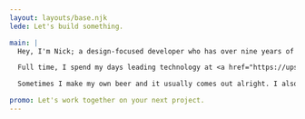 ```yaml
---
layout: layouts/base.njk
lede: Let's build something.

main: |
  Hey, I'm Nick; a design-focused developer who has over nine years of experience working directly with people to build strategies and impactful online experiences for their&nbsp;brands.

  Full time, I spend my days leading technology at <a href="https://upstatement.com" target="_blank" rel="noopener noreferrer">Upstatement</a>, a digital studio based in Boston. I live in Portland, Oregon because the skiing is better out&nbsp;here.

  Sometimes I make my own beer and it usually comes out alright. I also have a tendency to yell at Boston sports&nbsp;teams.

promo: Let's work together on your next project.
---
```

